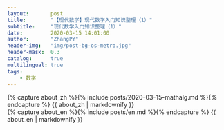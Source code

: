 ```yaml
---
layout:       post
title:        "【现代数学】现代数学入门知识整理（1）"
subtitle:     "现代数学入门知识整理（1）"
date:         2020-03-15 14:01:00
author:       "ZhangPY"
header-img:   "img/post-bg-os-metro.jpg"
header-mask:  0.3
catalog:      true
multilingual: true
tags:
    - 数学
---
```


<!-- Chinese Version -->
<div class="zh post-container">
    {% capture about_zh %}{% include posts/2020-03-15-mathalg.md %}{% endcapture %}
    {{ about_zh | markdownify }}
</div>

<!-- English Version -->
<div class="en post-container">
    {% capture about_en %}{% include posts/en.md %}{% endcapture %}
    {{ about_en | markdownify }}
</div>
